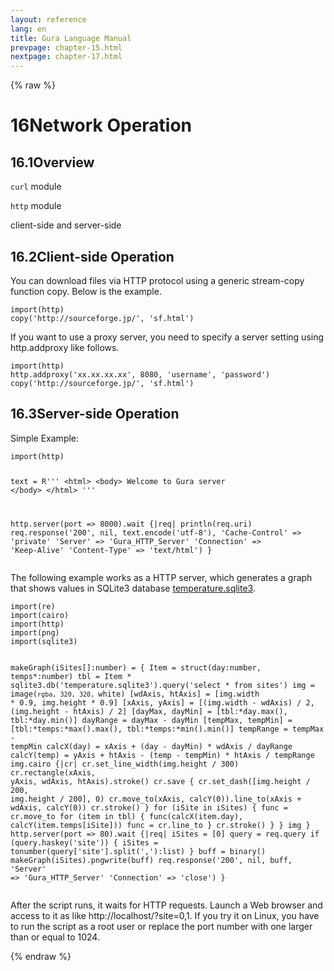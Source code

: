 ```yaml
---
layout: reference
lang: en
title: Gura Language Manual
prevpage: chapter-15.html
nextpage: chapter-17.html
---
```

{% raw %}
<h1><span class="caption-index-1">16</span>Network Operation</h1>
<h2><span class="caption-index-2">16.1</span><a name="anchor-16-1"></a>Overview</h2>
<p>
<code class="highlighter-rouge">curl</code> module
</p>
<p>
<code class="highlighter-rouge">http</code> module
</p>
<p>
client-side and server-side
</p>
<h2><span class="caption-index-2">16.2</span><a name="anchor-16-2"></a>Client-side Operation</h2>
<p>
You can download files via HTTP protocol using a generic stream-copy function copy. Below is the example.
</p>
<pre class="highlight"><code>import(http)
copy('http://sourceforge.jp/', 'sf.html')
</code></pre>
<p>
If you want to use a proxy server, you need to specify a server setting using http.addproxy like follows.
</p>
<pre class="highlight"><code>import(http)
http.addproxy('xx.xx.xx.xx', 8080, 'username', 'password')
copy('http://sourceforge.jp/', 'sf.html')
</code></pre>
<h2><span class="caption-index-2">16.3</span><a name="anchor-16-3"></a>Server-side Operation</h2>
<p>
Simple Example:
</p>
<pre class="highlight"><code>import(http)

text = R'''
&lt;html&gt;
&lt;body&gt;
Welcome to Gura server
&lt;/body&gt;
&lt;/html&gt;
'''

http.server(port =&gt; 8000).wait {|req|
    println(req.uri)
    req.response('200', nil, text.encode('utf-8'),
        'Cache-Control' =&gt; 'private'
        'Server'        =&gt; 'Gura_HTTP_Server'
        'Connection'    =&gt; 'Keep-Alive'
        'Content-Type'  =&gt; 'text/html')
}
</code></pre>
<p>
The following example works as a HTTP server, which generates a graph that shows values in SQLite3 database <a href="https://github.com/gura-lang/gura/blob/master/sample/resource/temperature.sqlite3?raw=true">temperature.sqlite3</a>.
</p>
<pre class="highlight"><code>import(re)
import(cairo)
import(http)
import(png)
import(sqlite3)

makeGraph(iSites[]:number) = {
    Item = struct(day:number, temps*:number)
    tbl = Item * sqlite3.db('temperature.sqlite3').query('select * from sites')
    img = image(`rgba, 320, 320, `white)
    [wdAxis, htAxis] = [img.width * 0.9, img.height * 0.9]
    [xAxis, yAxis] = [(img.width - wdAxis) / 2, (img.height - htAxis) / 2]
    [dayMax, dayMin] = [tbl:*day.max(), tbl:*day.min()]
    dayRange = dayMax - dayMin
    [tempMax, tempMin] = [tbl:*temps:*max().max(), tbl:*temps:*min().min()]
    tempRange = tempMax - tempMin
    calcX(day) = xAxis + (day - dayMin) * wdAxis / dayRange
    calcY(temp) = yAxis + htAxis - (temp - tempMin) * htAxis / tempRange
    img.cairo {|cr|
        cr.set_line_width(img.height / 300)
        cr.rectangle(xAxis, yAxis, wdAxis, htAxis).stroke()
        cr.save {
            cr.set_dash([img.height / 200, img.height / 200], 0)
            cr.move_to(xAxis, calcY(0)).line_to(xAxis + wdAxis, calcY(0))
            cr.stroke()
        }
        for (iSite in iSites) {
            func = cr.move_to
            for (item in tbl) {
                func(calcX(item.day), calcY(item.temps[iSite]))
                func = cr.line_to
            }
            cr.stroke()
        }
    }
    img
}
http.server(port =&gt; 80).wait {|req|
    iSites = [0]
    query = req.query
    if (query.haskey('site')) {
        iSites = tonumber(query['site'].split(','):list)
    }
    buff = binary()
    makeGraph(iSites).pngwrite(buff)
    req.response('200', nil, buff,
        'Server' =&gt; 'Gura_HTTP_Server' 'Connection' =&gt; 'close')
}
</code></pre>
<p>
After the script runs, it waits for HTTP requests. Launch a Web browser and access to it as like http://localhost/?site=0,1. If you try it on Linux, you have to run the script as a root user or replace the port number with one larger than or equal to 1024.
</p>
<p />

{% endraw %}
